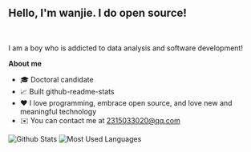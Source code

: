<b><h2>Hello, I'm wanjie. I do open source!</h2></b>

<br />

I am a boy who is addicted to data analysis and software development!

**About me**

- 🎓 Doctoral candidate
- 📈 Built github-readme-stats
- ❤️ I love programming, embrace open source, and love new and meaningful technology
- ✉️ You can contact me at 2315033020@qq.com

 ![Github Stats](https://github-readme-stats.vercel.app/api?username=Wanjie-Feng&show_icons=true&theme=dark&count_private=true)
![Most Used Languages](https://github-readme-stats.vercel.app/api/top-langs/?username=Wanjie-Feng&theme=dark&layout=compact)

